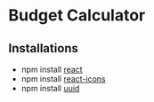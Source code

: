 # Budget Calculator

## Installations
- npm install [react](https://www.npmjs.com/package/react)
- npm install [react-icons](https://react-icons.github.io/react-icons)
- npm install [uuid](https://www.npmjs.com/package/uuid)

